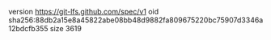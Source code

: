 version https://git-lfs.github.com/spec/v1
oid sha256:88db2a15e8a45822abe08bb48d9882fa809675220bc75907d3346a12bdcfb355
size 3619
